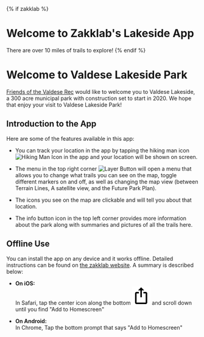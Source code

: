 {% if zakklab %}
# Welcome to Zakklab's Lakeside App

There are over 10 miles of trails to explore!
{% endif %}
# Welcome to Valdese Lakeside Park

[Friends of the Valdese Rec][link-fvr] would like to welcome you to Valdese Lakeside, a 300 acre municipal park with construction set
to start in 2020. We hope that enjoy your visit to Valdese Lakeside Park!

## Introduction to the App

Here are some of the features available in this app:

- You can track your location in the app by tapping the hiking man icon ![Hiking Man Icon][img-yah]
in the app and your location will be shown on screen.

- The menu in the top right corner ![Layer Button][img-layerbtn] will open a menu that allows you to
change what trails you can see on the map, toggle different markers on and off, as well as changing
the map view (between Terrain Lines, A satellite view, and the Future Park Plan).

- The icons you see on the map are clickable and will tell you about that location.

- The info button icon in the top left corner provides more information about the park
along with summaries and pictures of all the trails here.

## Offline Use

You can install the app on any device and it works offline. Detailed instructions can be found
on [the zakklab website][link-zakklab]. A summary is described below:

- **On iOS:**\
In Safari, tap the center icon along the bottom ![Share Button][img-sharebtn]
and scroll down until you find "Add to Homescreen"

- **On Android:**\
In Chrome, Tap the bottom prompt that says "Add to Homescreen"

[img-layerbtn]: ../../node_modules/leaflet/dist/images/layers.png#inline
[img-sharebtn]: ../img/ios-share.svg#inline
[img-yah]: ../img/yah.svg#inline
[link-fvr]: https://friendsofthevaldeserec.org
[link-zakklab]: https://zakklab.valdese.info/vlp/smart-install/

